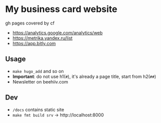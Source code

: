 # My business card website

gh pages covered by cf

- https://analytics.google.com/analytics/web
- https://metrika.yandex.ru/list
- https://app.bitly.com


## Usage

- `make hugo_add` and so on
- **Important**: do not use h1(`#`), it's already a page title,
  start from h2(`##`)
- Newsletter on beehiiv.com


## Dev

- `/docs` contains static site
- `make fmt build srv` -> http://localhost:8000
